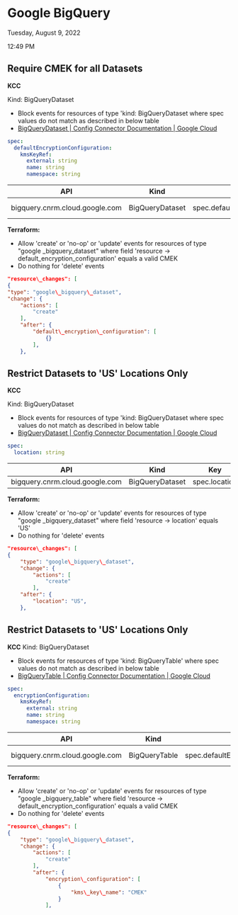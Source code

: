 # Google BigQuery

Tuesday, August 9, 2022

12:49 PM

## Require CMEK for all Datasets

**KCC**

Kind: BigQueryDataset

- Block events for resources of type 'kind: BigQueryDataset where spec values do not match as described in below table
- [BigQueryDataset  |  Config Connector Documentation  |  Google Cloud](https://cloud.google.com/config-connector/docs/reference/resource-docs/bigquery/bigquerydataset)

```yaml
spec:
  defaultEncryptionConfiguration:
    kmsKeyRef:
      external: string
      name: string
      namespace: string
```

| **API** | **Kind** | **Key** | **Conditional** | **Value** |
| --- | --- | --- | --- | --- |
| bigquery.cnrm.cloud.google.com | BigQueryDataset | spec.defaultEncryptionConfiguration.kmsKeyRef.external/name/namespace | equals | Valid CMEK |

**Terraform:**

- Allow 'create' or 'no-op' or 'update' events for resources of type "google \_bigquery\_dataset" where field 'resource -\> default\_encryption\_configuration' equals a valid CMEK
- Do nothing for 'delete' events

```json
"resource\_changes": [
{
"type": "google\_bigquery\_dataset",
"change": {
    "actions": [
        "create"
    ],
    "after": {
        "default\_encryption\_configuration": [
            {}
        ],
    },
```

## Restrict Datasets to 'US' Locations Only

**KCC**

Kind: BigQueryDataset

- Block events for resources of type 'kind: BigQueryDataset where spec values do not match as described in below table
- [BigQueryDataset  |  Config Connector Documentation  |  Google Cloud](https://cloud.google.com/config-connector/docs/reference/resource-docs/bigquery/bigquerydataset)

```yaml
spec:
  location: string
```

| **API** | **Kind** | **Key** | **Conditional** | **Value** |
| --- | --- | --- | --- | --- |
| bigquery.cnrm.cloud.google.com | BigQueryDataset | spec.location | equals | US |

**Terraform:**

- Allow 'create' or 'no-op' or 'update' events for resources of type "google \_bigquery\_dataset" where field 'resource -\> location' equals 'US'
- Do nothing for 'delete' events

```json
"resource\_changes": [
{
    "type": "google\_bigquery\_dataset",
    "change": {
        "actions": [
            "create"
        ],
    "after": {
        "location": "US",
    },
```


## Restrict Datasets to 'US' Locations Only

**KCC**
Kind: BigQueryDataset

- Block events for resources of type 'kind: BigQueryTable' where spec values do not match as described in below table
- [BigQueryTable  |  Config Connector Documentation  |  Google Cloud](https://cloud.google.com/config-connector/docs/reference/resource-docs/bigquery/bigquerytable)

```yaml
spec:
  encryptionConfiguration:
    kmsKeyRef:
      external: string
      name: string
      namespace: string
```

| **API** | **Kind** | **Key** | **Conditional** | **Value** |
| --- | --- | --- | --- | --- |
| bigquery.cnrm.cloud.google.com | BigQueryTable | spec.defaultEncryptionConfiguration.kmsKeyRef.external/name/namespace | equals | Valid CMEK |

**Terraform:**

- Allow 'create' or 'no-op' or 'update' events for resources of type "google \_bigquery\_table" where field 'resource -\> default\_encryption\_configuration' equals a valid CMEK
- Do nothing for 'delete' events

```json
"resource\_changes": [
{
    "type": "google\_bigquery\_dataset",
    "change": {
        "actions": [
            "create"
        ],
        "after": {
            "encryption\_configuration": [
                {
                    "kms\_key\_name": "CMEK"
                }
            ],
```
